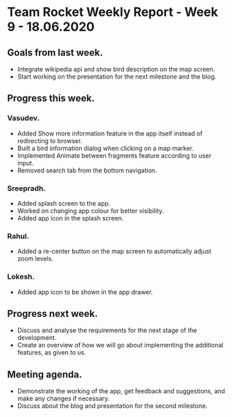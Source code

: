 # Team Rocket Weekly Report - Week 9 - 18.06.2020

## Goals from last week.

*  Integrate wikipedia api and show bird description on the map screen.
*  Start working on the presentation for the next milestone and the blog.

## Progress this week.

### Vasudev.

*  Added Show more information feature in the app itself instead of redirecting to browser.
*  Built a bird information dialog when clicking on a map marker.
*  Implemented Animate between fragments feature according to user input.
*  Removed search tab from the bottom navigation.

### Sreepradh.

*  Added splash screen to the app.
*  Worked on changing app colour for better visibility.
*  Added app icon in the splash screen.

### Rahul.

*  Added a re-center button on the map screen to automatically adjust zoom levels.

### Lokesh.

*  Added app icon to be shown in the app drawer.

## Progress next week.

*  Discuss and analyse the requirements for the next stage of the development.
*  Create an overview of how we will go about implementing the additional features, as given to us.

## Meeting agenda.


*  Demonstrate the working of the app, get feedback and suggestions, and make any changes if necessary.
*  Discuss about the blog and presentation for the second milestone.